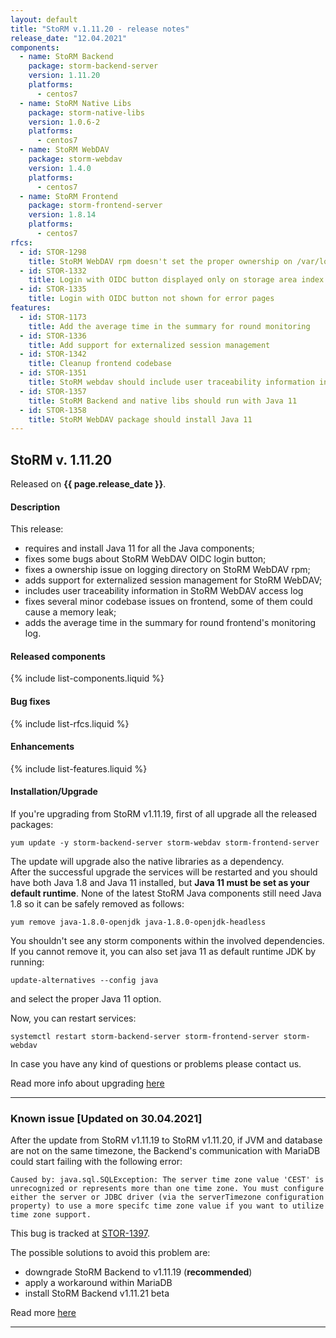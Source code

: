 ```yaml
---
layout: default
title: "StoRM v.1.11.20 - release notes"
release_date: "12.04.2021"
components:
  - name: StoRM Backend
    package: storm-backend-server
    version: 1.11.20
    platforms:
      - centos7
  - name: StoRM Native Libs
    package: storm-native-libs
    version: 1.0.6-2
    platforms:
      - centos7
  - name: StoRM WebDAV
    package: storm-webdav
    version: 1.4.0
    platforms:
      - centos7
  - name: StoRM Frontend
    package: storm-frontend-server
    version: 1.8.14
    platforms:
      - centos7
rfcs:
  - id: STOR-1298
    title: StoRM WebDAV rpm doesn't set the proper ownership on /var/log/storm
  - id: STOR-1332
    title: Login with OIDC button displayed only on storage area index page
  - id: STOR-1335
    title: Login with OIDC button not shown for error pages
features:
  - id: STOR-1173
    title: Add the average time in the summary for round monitoring
  - id: STOR-1336
    title: Add support for externalized session management
  - id: STOR-1342
    title: Cleanup frontend codebase
  - id: STOR-1351
    title: StoRM webdav should include user traceability information in access log
  - id: STOR-1357
    title: StoRM Backend and native libs should run with Java 11
  - id: STOR-1358
    title: StoRM WebDAV package should install Java 11
---
```


## StoRM v. 1.11.20

Released on **{{ page.release_date }}**.

#### Description

This release:

* requires and install Java 11 for all the Java components;
* fixes some bugs about StoRM WebDAV OIDC login button;
* fixes a ownership issue on logging directory on StoRM WebDAV rpm;
* adds support for externalized session management for StoRM WebDAV;
* includes user traceability information in StoRM WebDAV access log
* fixes several minor codebase issues on frontend, some of them could cause a memory leak;
* adds the average time in the summary for round frontend's monitoring log.

#### Released components

{% include list-components.liquid %}

#### Bug fixes

{% include list-rfcs.liquid %}

#### Enhancements

{% include list-features.liquid %}

#### Installation/Upgrade

If you're upgrading from StoRM v1.11.19, first of all upgrade all the released packages:

```
yum update -y storm-backend-server storm-webdav storm-frontend-server
```

The update will upgrade also the native libraries as a dependency. <br/>
After the successful upgrade the services will be restarted and you should have both Java 1.8 and Java 11 installed, but
**Java 11 must be set as your default runtime**. None of the latest StoRM Java components still need Java 1.8 so it can be safely removed as follows:

```
yum remove java-1.8.0-openjdk java-1.8.0-openjdk-headless
```

You shouldn't see any storm components within the involved dependencies. <br/>
If you cannot remove it, you can also set java 11 as default runtime JDK by running:

```
update-alternatives --config java
```

and select the proper Java 11 option. <br/>

Now, you can restart services:

```
systemctl restart storm-backend-server storm-frontend-server storm-webdav
```

In case you have any kind of questions or problems please contact us.

Read more info about upgrading [here][upgrade-from-19]

<hr/>

### Known issue \[Updated on 30.04.2021\]

After the update from StoRM v1.11.19 to StoRM v1.11.20, if JVM and database are not on the same timezone, the Backend's communication with MariaDB could start failing with the following error:

```
Caused by: java.sql.SQLException: The server time zone value 'CEST' is unrecognized or represents more than one time zone. You must configure either the server or JDBC driver (via the serverTimezone configuration property) to use a more specifc time zone value if you want to utilize time zone support.
```

This bug is tracked at [STOR-1397](https://issues.infn.it/jira/browse/STOR-1397).

The possible solutions to avoid this problem are:
 * downgrade StoRM Backend to v1.11.19 (**recommended**)
 * apply a workaround within MariaDB
 * install StoRM Backend v1.11.21 beta

Read more [here][known-issue-post] 

<hr/>


[downloads-page]: {{site.baseurl}}/download.html#stable-releases
[storm-sysadmin-guide]: {{site.baseurl}}/documentation/sysadmin-guide

[upgrade-from-19]: {{site.baseurl}}/documentation/sysadmin-guide/1.11.20/upgrading/

[known-issue-post]: {{site.baseurl}}/2021/04/30/storm-v1.11.20-known-issue.html